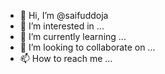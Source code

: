 - 👋 Hi, I’m @saifuddoja
- 👀 I’m interested in ...
- 🌱 I’m currently learning ...
- 💞️ I’m looking to collaborate on ...
- 📫 How to reach me ...

<!---
saifuddoja/saifuddoja is a ✨ special ✨ repository because its `README.md` (this file) appears on your GitHub profile.
You can click the Preview link to take a look at your changes.
--->
